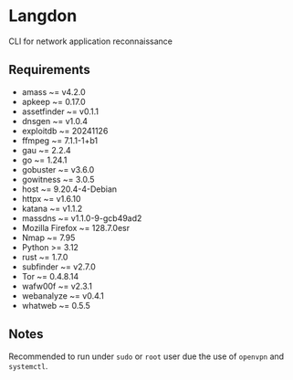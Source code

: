 # Langdon

CLI for network application reconnaissance


## Requirements

- amass ~= v4.2.0
- apkeep ~= 0.17.0
- assetfinder ~= v0.1.1
- dnsgen ~= v1.0.4
- exploitdb ~= 20241126
- ffmpeg ~= 7.1.1-1+b1
- gau ~= 2.2.4
- go ~= 1.24.1
- gobuster ~= v3.6.0
- gowitness ~= 3.0.5
- host ~= 9.20.4-4-Debian
- httpx ~= v1.6.10
- katana ~= v1.1.2
- massdns ~= v1.1.0-9-gcb49ad2
- Mozilla Firefox ~= 128.7.0esr
- Nmap ~= 7.95
- Python >= 3.12
- rust ~= 1.7.0
- subfinder ~= v2.7.0
- Tor ~= 0.4.8.14
- wafw00f ~= v2.3.1
- webanalyze ~= v0.4.1
- whatweb ~= 0.5.5


## Notes

Recommended to run under `sudo` or `root` user due the use of `openvpn` and `systemctl`.
